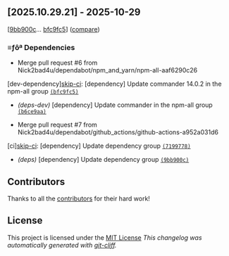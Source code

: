 ## [2025.10.29.21] - 2025-10-29


[[9bb900c](https://github.com/Nick2bad4u/PS-Color-Scripts-Enhanced/commit/9bb900c6b3370bcb0c519e4a77104d4ca87868c0)...
[bfc9fc5](https://github.com/Nick2bad4u/PS-Color-Scripts-Enhanced/commit/bfc9fc5bc8a96b077b9254e6bb11f6ce544f64e3)]
([compare](https://github.com/Nick2bad4u/PS-Color-Scripts-Enhanced/compare/9bb900c6b3370bcb0c519e4a77104d4ca87868c0...bfc9fc5bc8a96b077b9254e6bb11f6ce544f64e3))


### ≡ƒôª Dependencies

- Merge pull request #6 from Nick2bad4u/dependabot/npm_and_yarn/npm-all-aaf6290c26

[dev-dependency][skip-ci](deps-dev): [dependency] Update commander 14.0.2 in the npm-all group [`(bfc9fc5)`](https://github.com/Nick2bad4u/PS-Color-Scripts-Enhanced/commit/bfc9fc5bc8a96b077b9254e6bb11f6ce544f64e3)


- *(deps-dev)* [dependency] Update commander in the npm-all group [`(b6ce9aa)`](https://github.com/Nick2bad4u/PS-Color-Scripts-Enhanced/commit/b6ce9aa057fbec9853c6e924d29a517f19061903)


- Merge pull request #7 from Nick2bad4u/dependabot/github_actions/github-actions-a952a031d6

[ci][skip-ci](deps): [dependency] Update dependency group [`(7199778)`](https://github.com/Nick2bad4u/PS-Color-Scripts-Enhanced/commit/71997780f0c7fc14b902b864dbcffe3715b27c89)


- *(deps)* [dependency] Update dependency group [`(9bb900c)`](https://github.com/Nick2bad4u/PS-Color-Scripts-Enhanced/commit/9bb900c6b3370bcb0c519e4a77104d4ca87868c0)






## Contributors
Thanks to all the [contributors](https://github.com/Nick2bad4u/PS-Color-Scripts-Enhanced/graphs/contributors) for their hard work!
## License
This project is licensed under the [MIT License](https://github.com/Nick2bad4u/PS-Color-Scripts-Enhanced/blob/main/LICENSE)
*This changelog was automatically generated with [git-cliff](https://github.com/orhun/git-cliff).*

